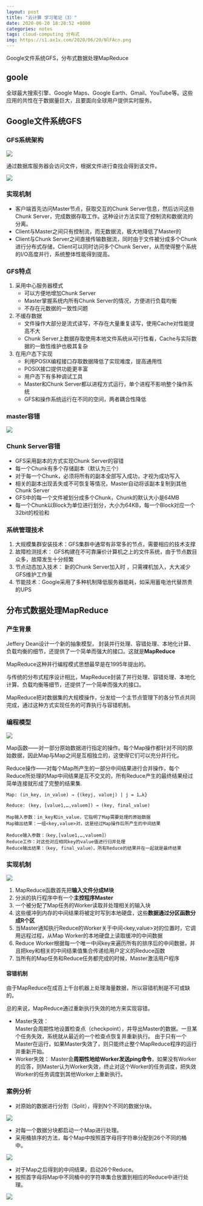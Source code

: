 ```yaml
---
layout: post
title: "云计算 学习笔记（3）"
date: 2020-06-20 18:28:52 +0800
categories: notes
tags: cloud-computing 分布式
img: https://s1.ax1x.com/2020/06/20/NlFAcn.png
---
```

Google文件系统GFS，分布式数据处理MapReduce

## goole

全球最大搜索引擎、Google Maps、Google Earth、Gmail、YouTube等。这些应用的共性在于数据量巨大，且要面向全球用户提供实时服务。


## Google文件系统GFS

### GFS系统架构

![](https://s1.ax1x.com/2020/06/20/NlD9yQ.png)

通过数据库服务器会访问文件，根据文件进行查找会得到该文件。


![](https://s1.ax1x.com/2020/06/20/NlDpQg.png)


### 实现机制

* 客户端首先访问Master节点，获取交互的Chunk Server信息，然后访问这些Chunk Server，完成数据存取工作。这种设计方法实现了控制流和数据流的分离。
* Client与Master之间只有控制流，而无数据流，极大地降低了Master的
* Client与Chunk Server之间直接传输数据流，同时由于文件被分成多个Chunk进行分布式存储，Client可以同时访问多个Chunk Server，从而使得整个系统的I/O高度并行，系统整体性能得到提高。 

### GFS特点

1. 采用中心服务器模式
	* 可以方便地增加Chunk Server
	* Master掌握系统内所有Chunk Server的情况，方便进行负载均衡
	* 不存在元数据的一致性问题
2. 不缓存数据
	* 文件操作大部分是流式读写，不存在大量重复读写，使用Cache对性能提高不大
	* Chunk Server上数据存取使用本地文件系统从可行性看，Cache与实际数据的一致性维护也极其复杂
3. 在用户态下实现
	* 利用POSIX编程接口存取数据降低了实现难度，提高通用性
	* POSIX接口提供功能更丰富 
	* 用户态下有多种调试工具
	* Master和Chunk Server都以进程方式运行，单个进程不影响整个操作系统
	* GFS和操作系统运行在不同的空间，两者耦合性降低


### master容错

![](https://s1.ax1x.com/2020/06/20/NlDSSS.png)

### Chunk Server容错
* GFS采用副本的方式实现Chunk Server的容错
* 每一个Chunk有多个存储副本（默认为三个）
* 对于每一个Chunk，必须将所有的副本全部写入成功，才视为成功写入
* 相关的副本出现丢失或不可恢复等情况，Master自动将该副本复制到其他Chunk Server
* GFS中的每一个文件被划分成多个Chunk，Chunk的默认大小是64MB
* 每一个Chunk以Block为单位进行划分，大小为64KB，每一个Block对应一个32bit的校验和

### 系统管理技术
1. 大规模集群安装技术：GFS集群中通常有非常多的节点，需要相应的技术支撑 
2. 故障检测技术： GFS构建在不可靠廉价计算机之上的文件系统，由于节点数目众多，故障发生十分频繁 
3. 节点动态加入技术： 新的Chunk Server加入时 ，只需裸机加入，大大减少GFS维护工作量 
4. 节能技术：Google采用了多种机制降低服务器能耗，如采用蓄电池代替昂贵的UPS

## 分布式数据处理MapReduce

### 产生背景

Jeffery Dean设计一个新的抽象模型， 封装并行处理、容错处理、本地化计算、负载均衡的细节，还提供了一个简单而强大的接口。这就是**MapReduce**

MapReduce这种并行编程模式思想最早是在1995年提出的。

与传统的分布式程序设计相比，MapReduce封装了并行处理、容错处理、本地化计算、负载均衡等细节，还提供了一个简单而强大的接口。

MapReduce把对数据集的大规模操作，分发给一个主节点管理下的各分节点共同完成，通过这种方式实现任务的可靠执行与容错机制。

### 编程模型

![](https://s1.ax1x.com/2020/06/20/NlBvJf.png)

Map函数——对一部分原始数据进行指定的操作。每个Map操作都针对不同的原始数据，因此Map与Map之间是互相独立的，这使得它们可以充分并行化。

Reduce操作——对每个Map所产生的一部分中间结果进行合并操作，每个Reduce所处理的Map中间结果是互不交叉的，所有Reduce产生的最终结果经过简单连接就形成了完整的结果集.

    Map: (in_key, in_value) → {(keyj, valuej) | j = 1…k}
    
    Reduce: (key, [value1,…,valuem]) → (key, final_value) 
    
    Map输入参数：in_key和in_value，它指明了Map需要处理的原始数据 
    Map输出结果：一组<key,value>对，这是经过Map操作后所产生的中间结果 
    
    Reduce输入参数：（key,[value1,…,valuem]）
    Reduce工作：对这些对应相同key的value值进行归并处理
    Reduce输出结果：（key, final_value），所有Reduce的结果并在一起就是最终结果 
   
### 实现机制

![](https://s1.ax1x.com/2020/06/20/NlBxW8.png)

1. MapReduce函数首先把**输入文件分成M块**
2. 分派的执行程序中有一个**主控程序Master**
3. 一个被分配了Map任务的Worker读取并处理相关的输入块
4. 这些缓冲到内存的中间结果将被定时写到本地硬盘，这些**数据通过分区函数分成R个区**
5. 当Master通知执行Reduce的Worker关于中间<key,value>对的位置时，它调用远程过程，从Map Worker的本地硬盘上读取缓冲的中间数据
6. Reduce Worker根据每一个唯一中间key来遍历所有的排序后的中间数据，并且把key和相关的中间结果值集合传递给用户定义的Reduce函数
7. 当所有的Map任务和Reduce任务都完成的时候，Master激活用户程序

#### 容错机制

由于MapReduce在成百上千台机器上处理海量数据，所以容错机制是不可或缺的。

总的来说，MapReduce通过重新执行失效的地方来实现容错。

* Master失效：    
    Master会周期性地设置检查点（checkpoint），并导出Master的数据。一旦某个任务失效，系统就从最近的一个检查点恢复并重新执行。
    由于只有一个Master在运行，如果Master失效了，则只能终止整个MapReduce程序的运行并重新开始。
* Worker失效：
    Master会**周期性地给Worker发送ping命令**，如果没有Worker的应答，则Master认为Worker失效，终止对这个Worker的任务调度，把失效Worker的任务调度到其他Worker上重新执行。

    

### 案例分析

* 对原始的数据进行分割（Split），得到N个不同的数据分块。

![](https://s1.ax1x.com/2020/06/20/NlBjFP.png)

* 对每一个数据分块都启动一个Map进行处理。
* 采用桶排序的方法，每个Map中按照首字母将字符串分配到26个不同的桶中。

![](https://s1.ax1x.com/2020/06/20/NlDkoq.md.png)

* 对于Map之后得到的中间结果，启动26个Reduce。
* 按照首字母将Map中不同桶中的字符串集合放置到相应的Reduce中进行处理。

![](https://s1.ax1x.com/2020/06/20/NlDFwn.md.png)